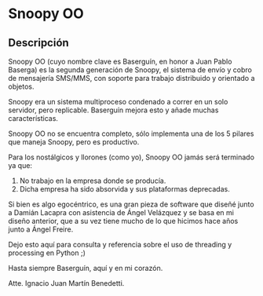 Snoopy OO
=========

Descripción
-----------

Snoopy OO (cuyo nombre clave es Baserguín, en honor a Juan Pablo Baserga) es la segunda generación de Snoopy, el sistema de envío y cobro de mensajería SMS/MMS, con soporte para trabajo distribuido y orientado a objetos.

Snoopy era un sistema multiproceso condenado a correr en un solo servidor, pero replicable. Baserguín mejora esto y añade muchas características.

Snoopy OO no se encuentra completo, sólo implementa una de los 5 pilares que maneja Snoopy, pero es productivo.

Para los nostálgicos y llorones (como yo), Snoopy OO jamás será terminado ya que:

1. No trabajo en la empresa donde se producía.
2. Dicha empresa ha sido absorvida y sus plataformas deprecadas.

Si bien es algo egocéntrico, es una gran pieza de software que diseñé junto a Damián Lacapra con asistencia de Ángel Velázquez y se basa en mi diseño anterior, que a su vez tiene mucho de lo que hicimos hace años junto a Ángel Freire.

Dejo esto aquí para consulta y referencia sobre el uso de threading y processing en Python ;)

Hasta siempre Baserguín, aquí y en mi corazón.

Atte. Ignacio Juan Martín Benedetti.
